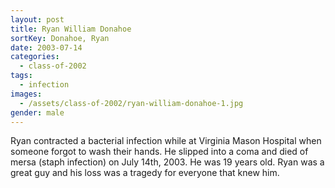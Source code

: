 ```yaml
---
layout: post
title: Ryan William Donahoe
sortKey: Donahoe, Ryan
date: 2003-07-14
categories:
  - class-of-2002
tags:
  - infection
images:
  - /assets/class-of-2002/ryan-william-donahoe-1.jpg
gender: male
---
```


Ryan contracted a bacterial infection while at Virginia Mason Hospital when someone forgot to wash their hands. He slipped into a coma and died of mersa (staph infection) on July 14th, 2003. He was 19 years old. Ryan was a great guy and his loss was a tragedy for everyone that knew him.
